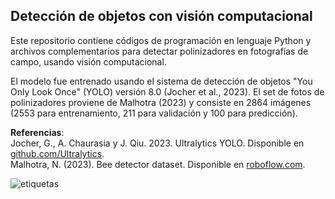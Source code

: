 ## Detección de objetos con visión computacional

Este repositorio contiene códigos de programación en lenguaje Python y archivos complementarios para detectar polinizadores en fotografías de campo, usando visión computacional.

El modelo fue entrenado usando el sistema de detección de objetos "You Only Look Once" (YOLO) versión 8.0 (Jocher et al., 2023). El set de fotos de polinizadores proviene de Malhotra (2023) y consiste en 2864 imágenes (2553 para entrenamiento, 211 para validación y 100 para predicción).

**Referencias**:  
Jocher, G., A. Chaurasia y J. Qiu. 2023. Ultralytics YOLO. Disponible en [github.com/Ultralytics](https://github.com/ultralytics/ultralytics).  
Malhotra, N. (2023). Bee detector dataset. Disponible en [roboflow.com](https://universe.roboflow.com/naman-malhotra-xdlt0/bee-detector-ubky4/dataset/1).

![etiquetas](https://github.com/pbrevis/Deteccion-objetos/blob/main/Figs/val_batch1_labels.jpg)
